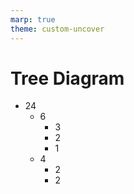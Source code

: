 ```yaml
---
marp: true
theme: custom-uncover
---
```


# Tree Diagram

<!-- _class: tree -->

- 24
  - 6
    - 3
    - 2
    - 1
  - 4
    - 2
    - 2

